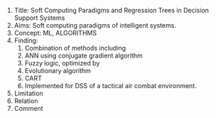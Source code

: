 

1. Title: Soft Computing Paradigms and Regression Trees in Decision Support Systems
2. Aims: Soft computing paradigms of intelligent systems.
3. Concept: ML, ALGORITHMS
4. Finding:
	1. Combination of methods including
	1. ANN using conjugate gradient algorithm
	2. Fuzzy logic, optimized by
	3. Evolutionary algorithm
	4. CART
	2. Implemented for DSS of a tactical air combat environment.
5. Limitation
6. Relation
7. Comment

